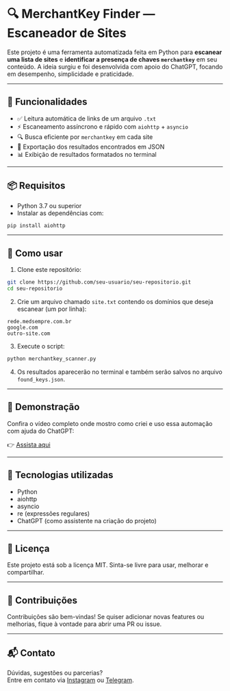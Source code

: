 
# 🔍  MerchantKey Finder — Escaneador de Sites

Este projeto é uma ferramenta automatizada feita em Python para **escanear uma lista de sites** e **identificar a presença de chaves `merchantkey`** em seu conteúdo. A ideia surgiu e foi desenvolvida com apoio do ChatGPT, focando em desempenho, simplicidade e praticidade.

---

## 🚀 Funcionalidades

- ✅ Leitura automática de links de um arquivo `.txt`
- ⚡ Escaneamento assíncrono e rápido com `aiohttp` + `asyncio`
- 🔍 Busca eficiente por `merchantkey` em cada site
- 💾 Exportação dos resultados encontrados em JSON
- 📊 Exibição de resultados formatados no terminal

---

## 📦 Requisitos

- Python 3.7 ou superior
- Instalar as dependências com:

```bash
pip install aiohttp
```

---

## 📁 Como usar

1. Clone este repositório:

```bash
git clone https://github.com/seu-usuario/seu-repositorio.git
cd seu-repositorio
```

2. Crie um arquivo chamado `site.txt` contendo os domínios que deseja escanear (um por linha):

```
rede.medsempre.com.br
google.com
outro-site.com
```

3. Execute o script:

```bash
python merchantkey_scanner.py
```

4. Os resultados aparecerão no terminal e também serão salvos no arquivo `found_keys.json`.

---

## 🎥 Demonstração

Confira o vídeo completo onde mostro como criei e uso essa automação com ajuda do ChatGPT:

👉 [Assista aqui](https://youtube.com/seu-video-aqui)

---

## 🧠 Tecnologias utilizadas

- Python
- aiohttp
- asyncio
- re (expressões regulares)
- ChatGPT (como assistente na criação do projeto)

---

## 📄 Licença

Este projeto está sob a licença MIT. Sinta-se livre para usar, melhorar e compartilhar.

---

## 🤝 Contribuições

Contribuições são bem-vindas! Se quiser adicionar novas features ou melhorias, fique à vontade para abrir uma PR ou issue.

---

## 📬 Contato

Dúvidas, sugestões ou parcerias?  
Entre em contato via [Instagram](https://instagram.com/seuuser) ou [Telegram](https://t.me/seulink).

